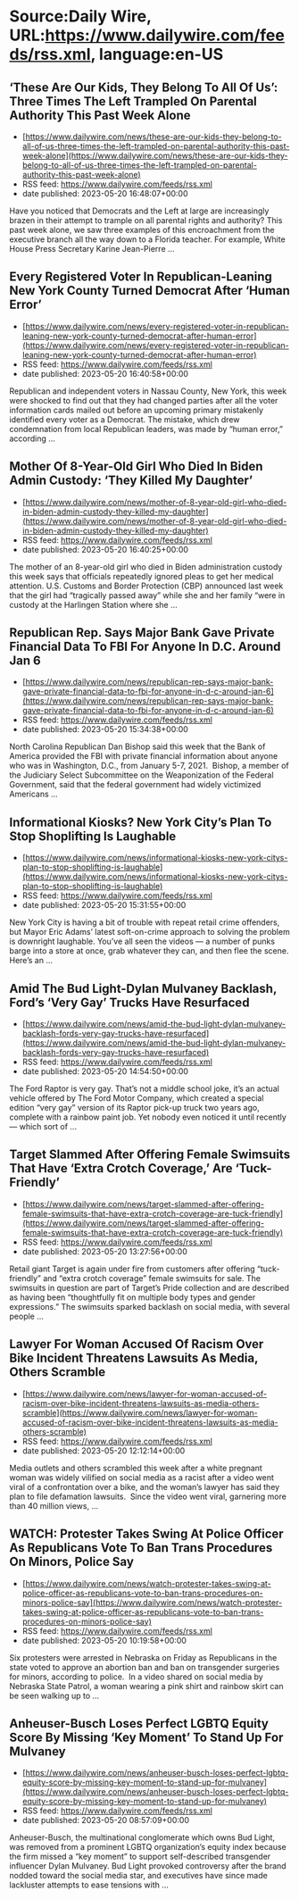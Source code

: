# Source:Daily Wire, URL:https://www.dailywire.com/feeds/rss.xml, language:en-US

## ‘These Are Our Kids, They Belong To All Of Us’: Three Times The Left Trampled On Parental Authority This Past Week Alone
 - [https://www.dailywire.com/news/these-are-our-kids-they-belong-to-all-of-us-three-times-the-left-trampled-on-parental-authority-this-past-week-alone](https://www.dailywire.com/news/these-are-our-kids-they-belong-to-all-of-us-three-times-the-left-trampled-on-parental-authority-this-past-week-alone)
 - RSS feed: https://www.dailywire.com/feeds/rss.xml
 - date published: 2023-05-20 16:48:07+00:00

Have you noticed that Democrats and the Left at large are increasingly brazen in their attempt to trample on all parental rights and authority? This past week alone, we saw three examples of this encroachment from the executive branch all the way down to a Florida teacher. For example, White House Press Secretary Karine Jean-Pierre ...

## Every Registered Voter In Republican-Leaning New York County Turned Democrat After ‘Human Error’
 - [https://www.dailywire.com/news/every-registered-voter-in-republican-leaning-new-york-county-turned-democrat-after-human-error](https://www.dailywire.com/news/every-registered-voter-in-republican-leaning-new-york-county-turned-democrat-after-human-error)
 - RSS feed: https://www.dailywire.com/feeds/rss.xml
 - date published: 2023-05-20 16:40:58+00:00

Republican and independent voters in Nassau County, New York, this week were shocked to find out that they had changed parties after all the voter information cards mailed out before an upcoming primary mistakenly identified every voter as a Democrat. The mistake, which drew condemnation from local Republican leaders, was made by “human error,” according ...

## Mother Of 8-Year-Old Girl Who Died In Biden Admin Custody: ‘They Killed My Daughter’
 - [https://www.dailywire.com/news/mother-of-8-year-old-girl-who-died-in-biden-admin-custody-they-killed-my-daughter](https://www.dailywire.com/news/mother-of-8-year-old-girl-who-died-in-biden-admin-custody-they-killed-my-daughter)
 - RSS feed: https://www.dailywire.com/feeds/rss.xml
 - date published: 2023-05-20 16:40:25+00:00

The mother of an 8-year-old girl who died in Biden administration custody this week says that officials repeatedly ignored pleas to get her medical attention. U.S. Customs and Border Protection (CBP) announced last week that the girl had &#8220;tragically passed away&#8221; while she and her family &#8220;were in custody at the Harlingen Station where she ...

## Republican Rep. Says Major Bank Gave Private Financial Data To FBI For Anyone In D.C. Around Jan 6
 - [https://www.dailywire.com/news/republican-rep-says-major-bank-gave-private-financial-data-to-fbi-for-anyone-in-d-c-around-jan-6](https://www.dailywire.com/news/republican-rep-says-major-bank-gave-private-financial-data-to-fbi-for-anyone-in-d-c-around-jan-6)
 - RSS feed: https://www.dailywire.com/feeds/rss.xml
 - date published: 2023-05-20 15:34:38+00:00

North Carolina Republican Dan Bishop said this week that the Bank of America provided the FBI with private financial information about anyone who was in Washington, D.C., from January 5-7, 2021.  Bishop, a member of the Judiciary Select Subcommittee on the Weaponization of the Federal Government, said that the federal government had widely victimized Americans ...

## Informational Kiosks? New York City’s Plan To Stop Shoplifting Is Laughable
 - [https://www.dailywire.com/news/informational-kiosks-new-york-citys-plan-to-stop-shoplifting-is-laughable](https://www.dailywire.com/news/informational-kiosks-new-york-citys-plan-to-stop-shoplifting-is-laughable)
 - RSS feed: https://www.dailywire.com/feeds/rss.xml
 - date published: 2023-05-20 15:31:55+00:00

New York City is having a bit of trouble with repeat retail crime offenders, but Mayor Eric Adams&#8217; latest soft-on-crime approach to solving the problem is downright laughable. You&#8217;ve all seen the videos — a number of punks barge into a store at once, grab whatever they can, and then flee the scene. Here&#8217;s an ...

## Amid The Bud Light-Dylan Mulvaney Backlash, Ford’s ‘Very Gay’ Trucks Have Resurfaced
 - [https://www.dailywire.com/news/amid-the-bud-light-dylan-mulvaney-backlash-fords-very-gay-trucks-have-resurfaced](https://www.dailywire.com/news/amid-the-bud-light-dylan-mulvaney-backlash-fords-very-gay-trucks-have-resurfaced)
 - RSS feed: https://www.dailywire.com/feeds/rss.xml
 - date published: 2023-05-20 14:54:50+00:00

The Ford Raptor is very gay. That&#8217;s not a middle school joke, it&#8217;s an actual vehicle offered by The Ford Motor Company, which created a special edition &#8220;very gay&#8221; version of its Raptor pick-up truck two years ago, complete with a rainbow paint job. Yet nobody even noticed it until recently — which sort of ...

## Target Slammed After Offering Female Swimsuits That Have ‘Extra Crotch Coverage,’ Are ‘Tuck-Friendly’
 - [https://www.dailywire.com/news/target-slammed-after-offering-female-swimsuits-that-have-extra-crotch-coverage-are-tuck-friendly](https://www.dailywire.com/news/target-slammed-after-offering-female-swimsuits-that-have-extra-crotch-coverage-are-tuck-friendly)
 - RSS feed: https://www.dailywire.com/feeds/rss.xml
 - date published: 2023-05-20 13:27:56+00:00

Retail giant Target is again under fire from customers after offering “tuck-friendly” and “extra crotch coverage” female swimsuits for sale. The swimsuits in question are part of Target’s Pride collection and are described as having been “thoughtfully fit on multiple body types and gender expressions.” The swimsuits sparked backlash on social media, with several people ...

## Lawyer For Woman Accused Of Racism Over Bike Incident Threatens Lawsuits As Media, Others Scramble
 - [https://www.dailywire.com/news/lawyer-for-woman-accused-of-racism-over-bike-incident-threatens-lawsuits-as-media-others-scramble](https://www.dailywire.com/news/lawyer-for-woman-accused-of-racism-over-bike-incident-threatens-lawsuits-as-media-others-scramble)
 - RSS feed: https://www.dailywire.com/feeds/rss.xml
 - date published: 2023-05-20 12:12:14+00:00

Media outlets and others scrambled this week after a white pregnant woman was widely vilified on social media as a racist after a video went viral of a confrontation over a bike, and the woman’s lawyer has said they plan to file defamation lawsuits.  Since the video went viral, garnering more than 40 million views, ...

## WATCH: Protester Takes Swing At Police Officer As Republicans Vote To Ban Trans Procedures On Minors, Police Say
 - [https://www.dailywire.com/news/watch-protester-takes-swing-at-police-officer-as-republicans-vote-to-ban-trans-procedures-on-minors-police-say](https://www.dailywire.com/news/watch-protester-takes-swing-at-police-officer-as-republicans-vote-to-ban-trans-procedures-on-minors-police-say)
 - RSS feed: https://www.dailywire.com/feeds/rss.xml
 - date published: 2023-05-20 10:19:58+00:00

Six protesters were arrested in Nebraska on Friday as Republicans in the state voted to approve an abortion ban and ban on transgender surgeries for minors, according to police.  In a video shared on social media by Nebraska State Patrol, a woman wearing a pink shirt and rainbow skirt can be seen walking up to ...

## Anheuser-Busch Loses Perfect LGBTQ Equity Score By Missing ‘Key Moment’ To Stand Up For Mulvaney
 - [https://www.dailywire.com/news/anheuser-busch-loses-perfect-lgbtq-equity-score-by-missing-key-moment-to-stand-up-for-mulvaney](https://www.dailywire.com/news/anheuser-busch-loses-perfect-lgbtq-equity-score-by-missing-key-moment-to-stand-up-for-mulvaney)
 - RSS feed: https://www.dailywire.com/feeds/rss.xml
 - date published: 2023-05-20 08:57:09+00:00

Anheuser-Busch, the multinational conglomerate which owns Bud Light, was removed from a prominent LGBTQ organization’s equity index because the firm missed a “key moment” to support self-described transgender influencer Dylan Mulvaney. Bud Light provoked controversy after the brand nodded toward the social media star, and executives have since made lackluster attempts to ease tensions with ...

